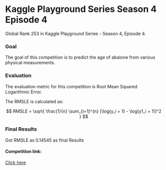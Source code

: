 
# Kaggle Playground Series Season 4 Episode 4


Global Rank 253 in Kaggle Playground Series - Season 4, Episode 4.

### Goal

The goal of this competition is to predict the age of abalone from various physical measurements.

### Evaluation
The evaluation metric for this competition is Root Mean Squared Logarithmic Error.

The RMSLE is calculated as:

$$ RMSLE = \sqrt{ \frac{1}{n} \sum_{i=1}^{n} [\log(y_i + 1) - \log(y1_i + 1)]^2 } $$



 ### Final Results
 Got RMSLE as 0.14545 as final Results



 #### Competition link:
[Click here]('https://www.kaggle.com/competitions/playground-series-s4e4/overview')

